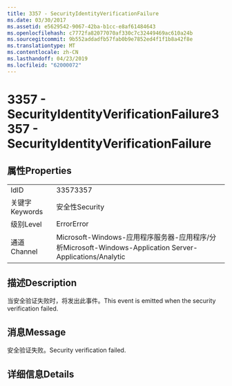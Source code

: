 ```yaml
---
title: 3357 - SecurityIdentityVerificationFailure
ms.date: 03/30/2017
ms.assetid: e5629542-9067-42ba-b1cc-e8af61484643
ms.openlocfilehash: c7772fa82077070af330c7c32449469ac610a24b
ms.sourcegitcommit: 9b552addadfb57fab0b9e7852ed4f1f1b8a42f8e
ms.translationtype: MT
ms.contentlocale: zh-CN
ms.lasthandoff: 04/23/2019
ms.locfileid: "62000072"
---
```

# <a name="3357---securityidentityverificationfailure"></a><span data-ttu-id="27245-102">3357 - SecurityIdentityVerificationFailure</span><span class="sxs-lookup"><span data-stu-id="27245-102">3357 - SecurityIdentityVerificationFailure</span></span>
## <a name="properties"></a><span data-ttu-id="27245-103">属性</span><span class="sxs-lookup"><span data-stu-id="27245-103">Properties</span></span>  
  
|||  
|-|-|  
|<span data-ttu-id="27245-104">Id</span><span class="sxs-lookup"><span data-stu-id="27245-104">ID</span></span>|<span data-ttu-id="27245-105">3357</span><span class="sxs-lookup"><span data-stu-id="27245-105">3357</span></span>|  
|<span data-ttu-id="27245-106">关键字</span><span class="sxs-lookup"><span data-stu-id="27245-106">Keywords</span></span>|<span data-ttu-id="27245-107">安全性</span><span class="sxs-lookup"><span data-stu-id="27245-107">Security</span></span>|  
|<span data-ttu-id="27245-108">级别</span><span class="sxs-lookup"><span data-stu-id="27245-108">Level</span></span>|<span data-ttu-id="27245-109">Error</span><span class="sxs-lookup"><span data-stu-id="27245-109">Error</span></span>|  
|<span data-ttu-id="27245-110">通道</span><span class="sxs-lookup"><span data-stu-id="27245-110">Channel</span></span>|<span data-ttu-id="27245-111">Microsoft-Windows-应用程序服务器-应用程序/分析</span><span class="sxs-lookup"><span data-stu-id="27245-111">Microsoft-Windows-Application Server-Applications/Analytic</span></span>|  
  
## <a name="description"></a><span data-ttu-id="27245-112">描述</span><span class="sxs-lookup"><span data-stu-id="27245-112">Description</span></span>  
 <span data-ttu-id="27245-113">当安全验证失败时，将发出此事件。</span><span class="sxs-lookup"><span data-stu-id="27245-113">This event is emitted when the security verification failed.</span></span>  
  
## <a name="message"></a><span data-ttu-id="27245-114">消息</span><span class="sxs-lookup"><span data-stu-id="27245-114">Message</span></span>  
 <span data-ttu-id="27245-115">安全验证失败。</span><span class="sxs-lookup"><span data-stu-id="27245-115">Security verification failed.</span></span>  
  
## <a name="details"></a><span data-ttu-id="27245-116">详细信息</span><span class="sxs-lookup"><span data-stu-id="27245-116">Details</span></span>
